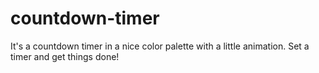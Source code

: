 # countdown-timer
 It's a countdown timer in a nice color palette with a little animation. Set a timer and get things done!
